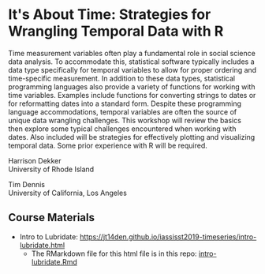 # It's About Time: Strategies for Wrangling Temporal Data with R

Time measurement variables often play a fundamental role in social science data analysis. To accommodate this, statistical software typically includes a data type specifically for temporal variables to allow for proper ordering and time-specific measurement. In addition to these data types, statistical programming languages also provide a variety of functions for working with time variables. Examples include functions for converting strings to dates or for reformatting dates into a standard form. Despite these programming language accommodations, temporal variables are often the source of unique data wrangling challenges. This workshop will review the basics then explore some typical challenges encountered when working with dates. Also included will be strategies for effectively plotting and visualizing temporal data. Some prior experience with R will be required.

Harrison Dekker  
University of Rhode Island  

Tim Dennis  
University of California, Los Angeles  

## Course Materials 

* Intro to Lubridate:  <https://jt14den.github.io/iassisst2019-timeseries/intro-lubridate.html>
   * The RMarkdown file for this html file is in this repo: [intro-lubridate.Rmd](intro-lubridate.Rmd)


